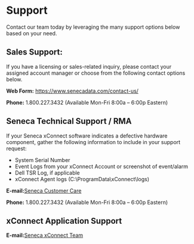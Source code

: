 # Support

Contact our team today by leveraging the many support options below based on your need.

## Sales Support:
If you have a licensing or sales-related inquiry, please contact your 
assigned account manager or choose from the following contact options below.

**Web Form:**
https://www.senecadata.com/contact-us/

**Phone:**
1.800.227.3432
(Available Mon-Fri 8:00a – 6:00p Eastern)

## Seneca Technical Support / RMA
If your Seneca xConnect software indicates a defective hardware component,
gather the following information to include in your support request:

- System Serial Number
- Event Logs from your xConnect Account or screenshot of event/alarm
- Dell TSR Log, if applicable
- xConnect Agent logs (C:\ProgramData\xConnect\logs\)

**E-mail:**[Seneca Customer Care](mailto:senecacustomercare@arrow.com)

**Phone:**
1.800.227.3432
(Available Mon-Fri 8:00a – 6:00p Eastern)

## xConnect Application Support
**E-mail:**[Seneca xConnect Team](mailto:support@senecaxconnect.com)

